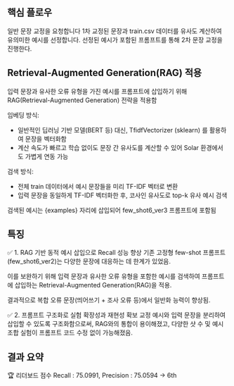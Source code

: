 ## 핵심 플로우
일반 문장 교정을 요청합니다
1차 교정된 문장과 train.csv 데이터를 유사도 계산하여 유의미한 예시를 선정합니다.
선정된 예시가 포함된 프롬프트를 통해 2차 문장 교정을 진행한다.

## Retrieval-Augmented Generation(RAG) 적용
입력 문장과 유사한 오류 유형을 가진 예시를 프롬프트에 삽입하기 위해 RAG(Retrieval-Augmented Generation) 전략을 적용함

임베딩 방식:
- 일반적인 딥러닝 기반 모델(BERT 등) 대신, TfidfVectorizer (sklearn) 를 활용하여 문장을 벡터화함
- 계산 속도가 빠르고 학습 없이도 문장 간 유사도를 계산할 수 있어 Solar 환경에서도 가볍게 연동 가능

검색 방식:
- 전체 train 데이터에서 예시 문장들을 미리 TF-IDF 벡터로 변환
- 입력 문장을 동일하게 TF-IDF 벡터화한 후, 코사인 유사도로 top-k 유사 예시 검색

검색된 예시는 {examples} 자리에 삽입되어 few_shot6_ver3 프롬프트에 포함됨


## 특징
✅ 1. RAG 기반 동적 예시 삽입으로 Recall 성능 향상
기존 고정형 few-shot 프롬프트(few_shot6_ver2)는 다양한 문장에 대응하는 데 한계가 있었음.

이를 보완하기 위해 입력 문장과 유사한 오류 유형을 포함한 예시를 검색하여 프롬프트에 삽입하는 Retrieval-Augmented Generation(RAG)을 적용.

결과적으로 복합 오류 문장(띄어쓰기 + 조사 오류 등)에서 일반화 능력이 향상됨.

✅ 2. 프롬프트 구조화로 실험 확장성과 재현성 확보
교정 예시와 입력 문장을 분리하여 삽입할 수 있도록 구조화함으로써, RAG와의 통합이 용이해졌고, 다양한 샷 수 및 예시 조합 실험이 프롬프트 코드 수정 없이 가능해졌음.

## 결과 요약
🏆 리더보드 점수
Recall : 75.0991, Precision   : 75.0594
-> 6th 



